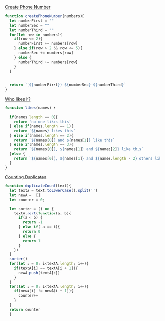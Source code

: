 [Create Phone Number](https://www.codewars.com/kata/525f50e3b73515a6db000b83)
````js
function createPhoneNumber(numbers){
  let numberFirst = ""
  let numberSec = ""
  let numberThird = ""
  for(let row in numbers){
    if(row <= 2){
      numberFirst += numbers[row]
    } else if(row > 2 && row <= 5){
      numberSec += numbers[row]
    } else {
      numberThird += numbers[row]
    }
  }
  
  
  return `(${numberFirst}) ${numberSec}-${numberThird}` 
}
````

[Who likes it?](https://www.codewars.com/kata/5266876b8f4bf2da9b000362)
````js
function likes(names) {
  
  if(names.length == 0){
    return 'no one likes this'
  } else if(names.length == 1){
    return `${names} likes this`
  } else if(names.length == 2){
    return `${names[0]} and ${names[1]} like this`
  } else if(names.length == 3){
    return `${names[0]}, ${names[1]} and ${names[2]} like this`
  }else {
    return `${names[0]}, ${names[1]} and ${names.length - 2} others like this`
  }
}
````

[Counting Duplicates](https://www.codewars.com/kata/54bf1c2cd5b56cc47f0007a1)
````js
function duplicateCount(text){
  let textA = text.toLowerCase().split('')
  let newA =  []
  let counter = 0;

  let sorter = () => {
    textA.sort(function(a, b){
      if(a < b) {
        return -1
      } else if( a == b){
        return 0
      } else {
        return 1
      }
    })
  } 
  sorter()
  for(let i = 0; i<textA.length; i++){
    if(textA[i] == textA[i + 1]){
      newA.push(textA[i])
    }
  }
  for(let i = 0; i<textA.length; i++){
    if(newA[i] != newA[i + 1]){
      counter++
    }
  }  
  return counter
  }

````